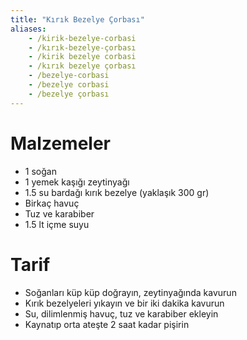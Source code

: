 ```yaml
---
title: "Kırık Bezelye Çorbası"
aliases:
    - /kirik-bezelye-corbasi
    - /kırık-bezelye-çorbası
    - /kirik bezelye corbasi
    - /kırık bezelye çorbası
    - /bezelye-corbasi
    - /bezelye corbasi
    - /bezelye çorbası
---
```


# Malzemeler

 - 1 soğan
 - 1 yemek kaşığı zeytinyağı
 - 1.5 su bardağı kırık bezelye (yaklaşık 300 gr)
 - Birkaç havuç
 - Tuz ve karabiber
 - 1.5 lt içme suyu

# Tarif

 - Soğanları küp küp doğrayın, zeytinyağında kavurun
 - Kırık bezelyeleri yıkayın ve bir iki dakika kavurun
 - Su, dilimlenmiş havuç, tuz ve karabiber ekleyin
 - Kaynatıp orta ateşte 2 saat kadar pişirin